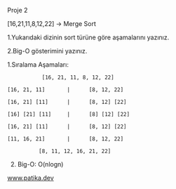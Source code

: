 Proje 2

[16,21,11,8,12,22] -> Merge Sort

1.Yukarıdaki dizinin sort türüne göre aşamalarını yazınız. 

2.Big-O gösterimini yazınız.

1.Sıralama Aşamaları:

               [16, 21, 11, 8, 12, 22]
		 
    [16, 21, 11]       |      [8, 12, 22]

    [16, 21] [11]      |      [8, 12] [22]

    [16] [21] [11]     |      [8] [12] [22]

    [16, 21] [11]      |      [8, 12] [22]

    [11, 16, 21]       |      [8, 12, 22]

              [8, 11, 12, 16, 21, 22] 

2. Big-O: O(nlogn)


www.patika.dev